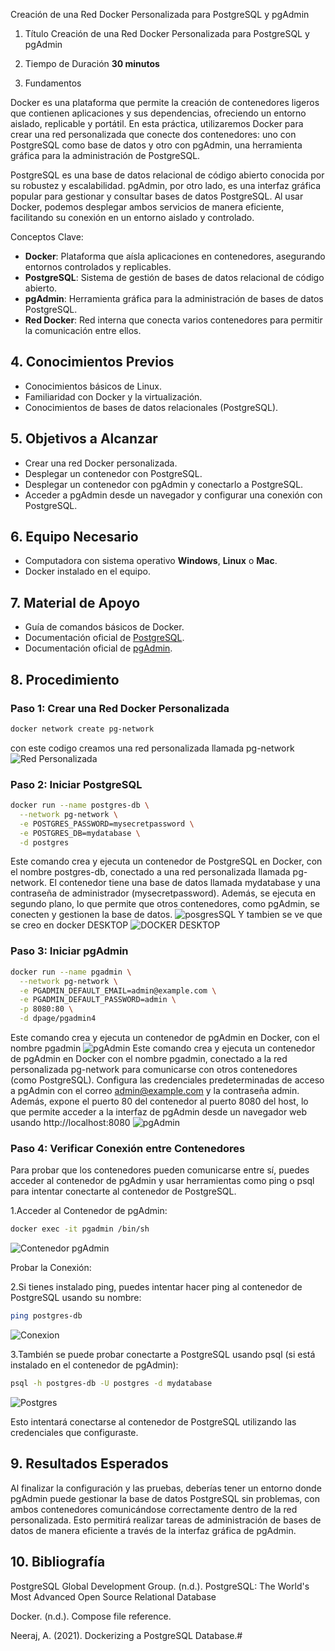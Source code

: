  Creación de una Red Docker Personalizada para PostgreSQL y pgAdmin

 1. Título
Creación de una Red Docker Personalizada para PostgreSQL y pgAdmin

 2. Tiempo de Duración
**30 minutos**

 3. Fundamentos

Docker es una plataforma que permite la creación de contenedores ligeros que contienen aplicaciones y sus dependencias, ofreciendo un entorno aislado, replicable y portátil. En esta práctica, utilizaremos Docker para crear una red personalizada que conecte dos contenedores: uno con PostgreSQL como base de datos y otro con pgAdmin, una herramienta gráfica para la administración de PostgreSQL.

PostgreSQL es una base de datos relacional de código abierto conocida por su robustez y escalabilidad. pgAdmin, por otro lado, es una interfaz gráfica popular para gestionar y consultar bases de datos PostgreSQL. Al usar Docker, podemos desplegar ambos servicios de manera eficiente, facilitando su conexión en un entorno aislado y controlado.

 Conceptos Clave:
- **Docker**: Plataforma que aísla aplicaciones en contenedores, asegurando entornos controlados y replicables.
- **PostgreSQL**: Sistema de gestión de bases de datos relacional de código abierto.
- **pgAdmin**: Herramienta gráfica para la administración de bases de datos PostgreSQL.
- **Red Docker**: Red interna que conecta varios contenedores para permitir la comunicación entre ellos.

## 4. Conocimientos Previos

- Conocimientos básicos de Linux.
- Familiaridad con Docker y la virtualización.
- Conocimientos de bases de datos relacionales (PostgreSQL).

## 5. Objetivos a Alcanzar

- Crear una red Docker personalizada.
- Desplegar un contenedor con PostgreSQL.
- Desplegar un contenedor con pgAdmin y conectarlo a PostgreSQL.
- Acceder a pgAdmin desde un navegador y configurar una conexión con PostgreSQL.

## 6. Equipo Necesario

- Computadora con sistema operativo **Windows**, **Linux** o **Mac**.
- Docker instalado en el equipo.

## 7. Material de Apoyo

- Guía de comandos básicos de Docker.
- Documentación oficial de [PostgreSQL](https://www.postgresql.org/docs/).
- Documentación oficial de [pgAdmin](https://www.pgadmin.org/docs/).

## 8. Procedimiento

### Paso 1: Crear una Red Docker Personalizada

```bash
docker network create pg-network
```
con este codigo creamos una red personalizada llamada pg-network
![Red Personalizada](image.png)

### Paso 2: Iniciar PostgreSQL

```bash
docker run --name postgres-db \
  --network pg-network \
  -e POSTGRES_PASSWORD=mysecretpassword \
  -e POSTGRES_DB=mydatabase \
  -d postgres

```
Este comando crea y ejecuta un contenedor de PostgreSQL en Docker, con el nombre postgres-db, conectado a una red personalizada llamada pg-network. El contenedor tiene una base de datos llamada mydatabase y una contraseña de administrador (mysecretpassword). Además, se ejecuta en segundo plano, lo que permite que otros contenedores, como pgAdmin, se conecten y gestionen la base de datos.
![posgresSQL](image-1.png)
Y tambien se ve que se creo en docker DESKTOP 
![DOCKER DESKTOP](image-2.png)

### Paso 3: Iniciar pgAdmin

```bash
docker run --name pgadmin \
  --network pg-network \
  -e PGADMIN_DEFAULT_EMAIL=admin@example.com \
  -e PGADMIN_DEFAULT_PASSWORD=admin \
  -p 8080:80 \
  -d dpage/pgadmin4

```
Este comando crea y ejecuta un contenedor de pgAdmin en Docker, con el nombre pgadmin
![pgAdmin](image-3.png)
Este comando crea y ejecuta un contenedor de pgAdmin en Docker con el nombre pgadmin, conectado a la red personalizada pg-network para comunicarse con otros contenedores (como PostgreSQL). Configura las credenciales predeterminadas de acceso a pgAdmin con el correo admin@example.com y la contraseña admin. Además, expone el puerto 80 del contenedor al puerto 8080 del host, lo que permite acceder a la interfaz de pgAdmin desde un navegador web usando http://localhost:8080
![pgAdmin](image-4.png)

### Paso 4: Verificar Conexión entre Contenedores

Para probar que los contenedores pueden comunicarse entre sí, puedes acceder al contenedor de pgAdmin y usar herramientas como ping o psql para intentar conectarte al contenedor de PostgreSQL.

1.Acceder al Contenedor de pgAdmin:

```bash
docker exec -it pgadmin /bin/sh
```
![Contenedor pgAdmin](image-5.png)

Probar la Conexión:

2.Si tienes instalado ping, puedes intentar hacer ping al contenedor de PostgreSQL usando su nombre:

```bash
ping postgres-db
```
![Conexion](image-6.png)

3.También se puede probar conectarte a PostgreSQL usando psql (si está instalado en el contenedor de pgAdmin):

```bash
psql -h postgres-db -U postgres -d mydatabase
```
![Postgres](image-7.png)

Esto intentará conectarse al contenedor de PostgreSQL utilizando las credenciales que configuraste.

## 9. Resultados Esperados 
Al finalizar la configuración y las pruebas, deberías tener un entorno donde pgAdmin puede gestionar la base de datos PostgreSQL sin problemas, con ambos contenedores comunicándose correctamente dentro de la red personalizada. Esto permitirá realizar tareas de administración de bases de datos de manera eficiente a través de la interfaz gráfica de pgAdmin.

## 10. Bibliografía
PostgreSQL Global Development Group. (n.d.). PostgreSQL: The World's Most Advanced Open Source Relational Database

 Docker. (n.d.). Compose file reference.

 Neeraj, A. (2021). Dockerizing a PostgreSQL Database.#